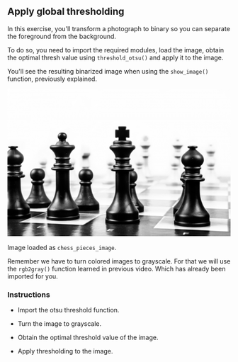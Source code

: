 ## Apply global thresholding

In this exercise, you'll transform a photograph to binary so you can separate the foreground from the background.

To do so, you need to import the required modules, load the image, obtain the optimal thresh value using `threshold_otsu()` and apply it to the image.

You'll see the resulting binarized image when using the `show_image()` function, previously explained.

![Chess pieces](i/bw.jpg)

Image loaded as `chess_pieces_image`.

Remember we have to turn colored images to grayscale. For that we will use the `rgb2gray()` function learned in previous video. Which has already been imported for you.

### Instructions

- Import the otsu threshold function.

- Turn the image to grayscale.

- Obtain the optimal threshold value of the image.

- Apply thresholding to the image.
